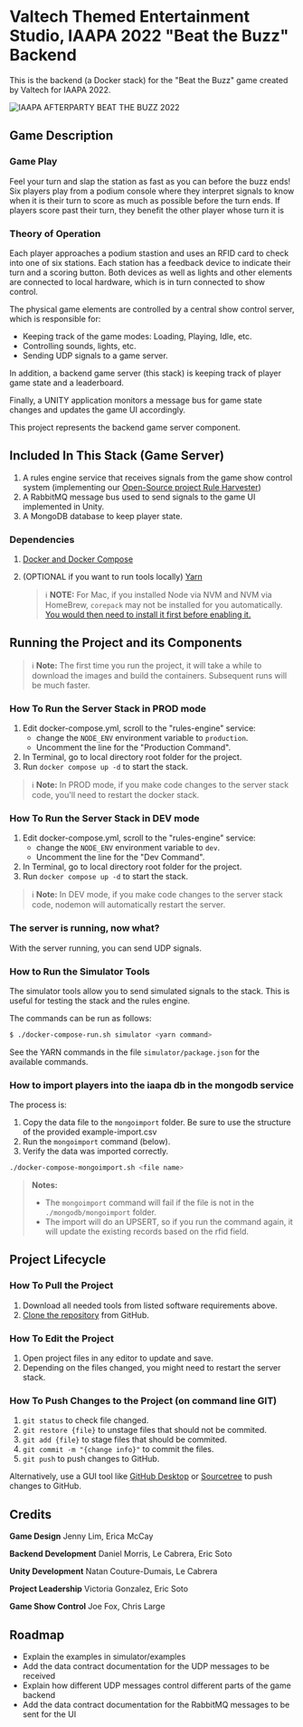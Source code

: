 # Valtech Themed Entertainment Studio, IAAPA 2022 "Beat the Buzz" Backend

This is the backend (a Docker stack) for the "Beat the Buzz" game created by Valtech for IAAPA 2022. 

![IAAPA AFTERPARTY BEAT THE BUZZ 2022](./documentation/media/iaapa-afterparty-beat-the-buzz-2022.jpg)

## Game Description

### Game Play

Feel your turn and slap the station as fast as you can before the buzz ends! Six players play from a podium console where they interpret signals to know when it is their turn to score as much as possible before the turn ends. If players score past their turn, they benefit the other player whose turn it is

### Theory of Operation

Each player approaches a podium stastion and uses an RFID card to check into one of six stations. Each station has a feedback device to indicate their turn and a scoring button. Both devices as well as lights and other elements are connected to local hardware, which is in turn connected to show control.

The physical game elements are controlled by a central show control server, which is responsible for:

* Keeping track of the game modes: Loading, Playing, Idle, etc.
* Controlling sounds, lights, etc.
* Sending UDP signals to a game server.

In addition, a backend game server (this stack) is keeping track of player game state and a leaderboard.

Finally, a UNITY application monitors a message bus for game state changes and updates the game UI accordingly.

This project represents the backend game server component.

## Included In This Stack (Game Server)
1. A rules engine service that receives signals from the game show control system (implementing our [Open-Source project Rule Harvester](https://github.com/valtech-sd/rule-harvester))
2. A RabbitMQ message bus used to send signals to the game UI implemented in Unity.
3. A MongoDB database to keep player state.

### Dependencies
1. [Docker and Docker Compose](https://www.docker.com/products/docker-desktop/)
2. (OPTIONAL if you want to run tools locally) [Yarn](https://yarnpkg.com/getting-started/install)

   > ℹ️ **NOTE:** For Mac, if you installed Node via NVM and NVM via HomeBrew, `corepack` may not be installed for you automatically.  [You would then need to install it first before enabling it.](https://stackoverflow.com/a/70094249/3375398)
   
## Running the Project and its Components
   
> ℹ️ **Note:** The first time you run the project, it will take a while to download the images and build the containers. Subsequent runs will be much faster.

### How To Run the Server Stack in PROD mode
1. Edit docker-compose.yml, scroll to the "rules-engine" service:
   * change the `NODE_ENV` environment variable to `production`.
   * Uncomment the line for the "Production Command".
2. In Terminal, go to local directory root folder for the project.
3. Run `docker compose up -d` to start the stack.

> ℹ️ **Note:** In PROD mode, if you make code changes to the server stack code, you'll need to restart the docker stack.

### How To Run the Server Stack in DEV mode
1. Edit docker-compose.yml, scroll to the "rules-engine" service:
   * change the `NODE_ENV` environment variable to `dev`.
   * Uncomment the line for the "Dev Command".
2. In Terminal, go to local directory root folder for the project.
3. Run `docker compose up -d` to start the stack.

> ℹ️ **Note:** In DEV mode, if you make code changes to the server stack code, nodemon will automatically restart the server.

### The server is running, now what?

With the server running, you can send UDP signals.

### How to Run the Simulator Tools

The simulator tools allow you to send simulated signals to the stack. This is useful for testing the stack and the rules engine.

The commands can be run as follows:
```bash
$ ./docker-compose-run.sh simulator <yarn command>
```

See the YARN commands in the file `simulator/package.json` for the available commands.

### How to import players into the iaapa db in the mongodb service

The process is:
1. Copy the data file to the `mongoimport` folder. Be sure to use the structure of the provided example-import.csv
2. Run the `mongoimport` command (below).
3. Verify the data was imported correctly.

```bash
./docker-compose-mongoimport.sh <file name>
```

> **Notes:** 
> - The `mongoimport` command will fail if the file is not in the `./mongodb/mongoimport` folder.
> - The import will do an UPSERT, so if you run the command again, it will update the existing records based on the rfid field.

## Project Lifecycle

### How To Pull the Project
1. Download all needed tools from listed software requirements above.
2. [Clone the repository](https://docs.github.com/en/repositories/creating-and-managing-repositories/cloning-a-repository) from GitHub.

### How To Edit the Project
1. Open project files in any editor to update and save.
2. Depending on the files changed, you might need to restart the server stack.

### How To Push Changes to the Project (on command line GIT)
1. `git status` to check file changed.
2. `git restore {file}` to unstage files that should not be commited.
3. `git add {file}` to stage files that should be commited.
4. `git commit -m "{change info}"` to commit the files.
5. `git push` to push changes to GitHub.

Alternatively, use a GUI tool like [GitHub Desktop](https://desktop.github.com/) or [Sourcetree](https://www.sourcetreeapp.com) to push changes to GitHub.

## Credits

**Game Design**
Jenny Lim, Erica McCay

**Backend Development**
Daniel Morris, Le Cabrera, Eric Soto

**Unity Development**
Natan Couture-Dumais, Le Cabrera

**Project Leadership**
Victoria Gonzalez, Eric Soto

**Game Show Control**
Joe Fox, Chris Large

## Roadmap

- Explain the examples in simulator/examples
- Add the data contract documentation for the UDP messages to be received
- Explain how different UDP messages control different parts of the game backend
- Add the data contract documentation for the RabbitMQ messages to be sent for the UI